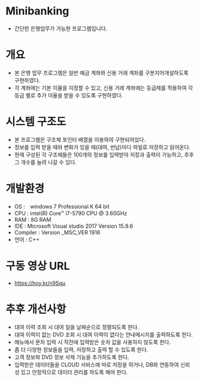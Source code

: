 # Minibanking
- 간단한 은행업무가 가능한 프로그램입니다.

# 개요
- 본 은행 업무 프로그램은 일반 예금 계좌와 신용 거래 계좌를 구분지어개설하도록 구현하였다.
- 각 계좌에는 기본 이율을 지정할 수 있고, 신용 거래 계좌에는 등급제를 적용하여 각 등급 별로 추가 이율을 받을 수 있도록 구현하였다.

# 시스템 구조도
- 본 프로그램은 구조체 포인터 배열을 이용하여 구현되어있다.
- 정보를 입력 받을 때와 변화가 있을 때(대여, 반납)마다 파일로 저장하고 읽어온다.
- 현재 구성된 각 구조체들은 100개의 정보를 입력받아 저장과 출력이 가능하고, 추후 그 개수를 늘려 나갈 수 있다.

# 개발환경
- OS :　windows 7 Professional K 64 bit
- CPU : intel(R) Core™ i7-5790 CPU @ 3.60GHz
- RAM : 8G RAM
- IDE : Microsoft Visual studio 2017 Version 15.9.6
- Compiler : Version _MSC_VER 1916
- 언어 : C++

# 구동 영상 URL
-	https://hoy.kr/n9Squ

# 추후 개선사항
- 대여 이력 조회 시 대여 일을 날짜순으로 정렬되도록 한다.
- 대여 이력이 없는 DVD 조회 시 대여 이력이 없다는 안내메시지를 출력하도록 한다.
- 메뉴에서 문자 입력 시 직전에 입력받은 숫자 값을 사용하지 않도록 한다.
- 좀 더 다양한 정보들을 입력, 저장하고 출력 할 수 있도록 한다.
- 고객 정보와 DVD 정보 삭제 기능을 추가하도록 한다.
- 입력받은 데이터들을 CLOUD 서비스에 따로 저장을 하거나, DB와 연동하여 신뢰성 있고 안정적으로 데이터 관리를 하도록 해야 한다.

